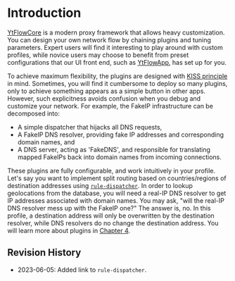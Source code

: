 # Introduction

[YtFlowCore] is a modern proxy framework that allows heavy customization. You can design your own network flow by chaining plugins and tuning parameters. Expert users will find it interesting to play around with custom profiles, while novice users may choose to benefit from preset configurations that our UI front end, such as [YtFlowApp], has set up for you.

To achieve maximum flexibility, the plugins are designed with [KISS principle](https://en.wikipedia.org/wiki/KISS_principle) in mind. Sometimes, you will find it cumbersome to deploy so many plugins, only to achieve something appears as a simple button in other apps. However, such explicitness avoids confusion when you debug and customize your network. For example, the FakeIP infrastructure can be decomposed into:

- A simple dispatcher that hijacks all DNS requests,
- A FakeIP DNS resolver, providing fake IP addresses and corresponding domain names, and
- A DNS server, acting as 'FakeDNS', and responsible for translating mapped FakeIPs back into domain names from incoming connections.

These plugins are fully configurable, and work intuitively in your profile. Let's say you want to implement split routing based on countries/regions of destination addresses using [`rule-dispatcher`](./plugins/rule-dispatcher.md). In order to lookup geolocations from the database, you will need a real-IP DNS resolver to get IP addresses associated with domain names. You may ask, "will the real-IP DNS resolver mess up with the FakeIP one?" The answer is, no. In this profile, a destination address will only be overwritten by the destination resolver, while DNS resolvers do no change the destination address. You will learn more about plugins in [Chapter 4](./plugins.md).

[YtFlowCore]: https://github.com/YtFlow/YtFlowCore
[YtFlowApp]: https://github.com/YtFlow/YtFlowApp

## Revision History

- 2023-06-05: Added link to `rule-dispatcher`.
